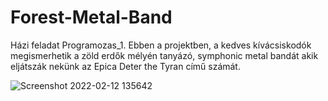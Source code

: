 # Forest-Metal-Band
Házi feladat Programozas_1.
Ebben a projektben, a kedves kívácsiskodók megismerhetik a zöld erdők mélyén tanyázó, symphonic metal bandát akik eljátszák nekünk az Epica Deter the Tyran című számát. 


![Screenshot 2022-02-12 135642](https://user-images.githubusercontent.com/93470770/153712608-e965f531-1cdb-4659-9f59-e9ffcb942acb.png)
